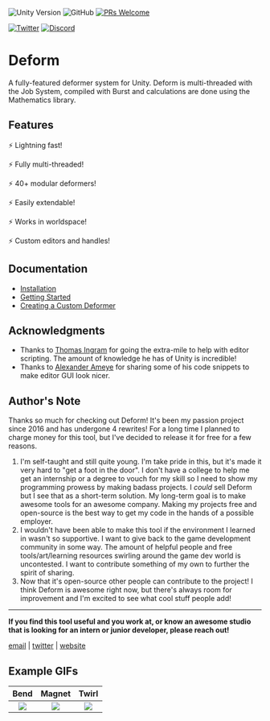 ![Unity Version](https://img.shields.io/badge/unity-2018.3%2B-blue.svg)
![GitHub](https://img.shields.io/github/license/keenanwoodall/Deform.svg)
[![PRs Welcome](https://img.shields.io/badge/PRs-welcome-blue.svg)](https://github.com/keenanwoodall/Deform/compare)

[![Twitter](https://img.shields.io/twitter/follow/keenanwoodall.svg?label=Follow&style=social)](https://twitter.com/intent/follow?screen_name=keenanwoodall)
[![Discord](https://img.shields.io/discord/503808487520993280.svg?logo=Discord&style=social)](https://discord.gg/NnX5cpr)

# Deform
A fully-featured deformer system for Unity. Deform is multi-threaded with the Job System, compiled with Burst and calculations are done using the Mathematics library.

## Features
:zap: Lightning fast!

:zap: Fully multi-threaded!

:zap: 40+ modular deformers!

:zap: Easily extendable!

:zap: Works in worldspace!

:zap: Custom editors and handles!


## Documentation
* [Installation](Documentation/Installation.md)
* [Getting Started](Documentation/GettingStarted.md)
* [Creating a Custom Deformer](Documentation/CustomDeformer.md)

## Acknowledgments
* Thanks to [Thomas Ingram](https://twitter.com/vertexxyz) for going the extra-mile to help with editor scripting. The amount of knowledge he has of Unity is incredible!
* Thanks to [Alexander Ameye](https://twitter.com/alexanderameye) for sharing some of his code snippets to make editor GUI look nicer.

## Author's Note
Thanks so much for checking out Deform! It's been my passion project since 2016 and has undergone 4 rewrites! For a long time I planned to charge money for this tool, but I've decided to release it for free for a few reasons.

1. I'm self-taught and still quite young. I'm take pride in this, but it's made it very hard to "get a foot in the door". I don't have a college to help me get an internship or a degree to vouch for my skill so I need to show my programming prowess by making badass projects. I *could* sell Deform but I see that as a short-term solution. My long-term goal is to make awesome tools for an awesome company. Making my projects free and open-source is the best way to get my code in the hands of a possible employer.
2. I wouldn't have been able to make this tool if the environment I learned in wasn't so supportive. I want to give back to the game development community in some way. The amount of helpful people and free tools/art/learning resources swirling around the game dev world is uncontested. I want to contribute something of my own to further the spirit of sharing.
3. Now that it's open-source other people can contribute to the project! I think Deform is awesome right now, but there's always room for improvement and I'm excited to see what cool stuff people add!

---

**If you find this tool useful and you work at, or know an awesome studio that is looking for an intern or junior developer, please reach out!**

[email](mailto:keenanwoodall@gmail.com) | [twitter](https://twitter.com/keenanwoodall) | [website](http://keenanwoodall.com)


## Example GIFs
Bend | Magnet | Twirl
:-------------------------:|:-------------------------:|:-------------------------:
![](https://i.imgur.com/oveeDgm.gif)  |  ![](https://i.imgur.com/OU3MXeP.gif)  |  ![](https://i.imgur.com/7haw7ww.gif)
